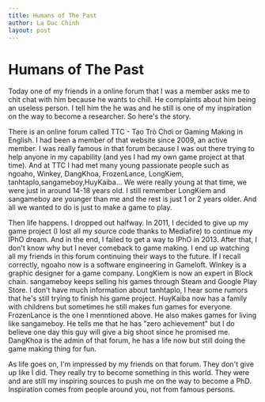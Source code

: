 ```yaml
---
title: Humans of The Past
author: La Duc Chinh
layout: post
---
```

# Humans of The Past

Today one of my friends in a online forum that I was a member asks me to chit chat with him because he wants to chill. He complaints about him being an useless person. I tell him the he was and he still is one of my inspiration on the way to become a researcher. So here's the story.

There is an online forum called TTC - Tạo Trò Chơi or Gaming Making in English. I had been a member of that website since 2009, an active member. I was really famous in that forum because I was out there trying to help anyone in my capability (and yes I had my own game project at that time). And at TTC I had met many young passionate people such as ngoaho, Winkey, DangKhoa, FrozenLance, LongKiem, tanhtaplo,sangameboy,HuyKaiba... We were really young at that time, we were just in around 14-18 years old. I still remember LongKiem and sangameboy are younger than me and the rest is just 1 or 2 years older. And all we wanted to do is just to make a game to play.

Then life happens. I dropped out halfway. In 2011, I decided to give up my game project (I lost all my source code thanks to Mediafire) to continue my IPhO dream. And in the end, I failed to get a way to IPhO in 2013. After that, I don't know why but I never comeback to game making. I end up watching all my friends in this forum continuing their ways to the future. If I recall correctly, ngoaho now is a software engineering in Gameloft. Winkey is a graphic designer for a game company. LongKiem is now an expert in Block chain. sangameboy keeps selling his games through Steam and Google Play Store. I don't have much information about tanhtaplo, I hear some rumors that he's still trying to finish his game project. HuyKaiba now has a family with childrens but sometimes he still makes fun games for everyone. FrozenLance is the one I menntioned above. He also makes games for living like sangameboy. He tells me that he has "zero achievement" but I do believe one day this guy will give a big shoot since he promised me. DangKhoa is the admin of that forum, he has a life now but still doing the game making thing for fun.

As life goes on, I'm impressed by my friends on that forum. They don't give up like I did. They really try to become something in this world. They were and are still my inspiring sources to push me on the way to become a PhD. Inspiration comes from people around you, not from famous persons.